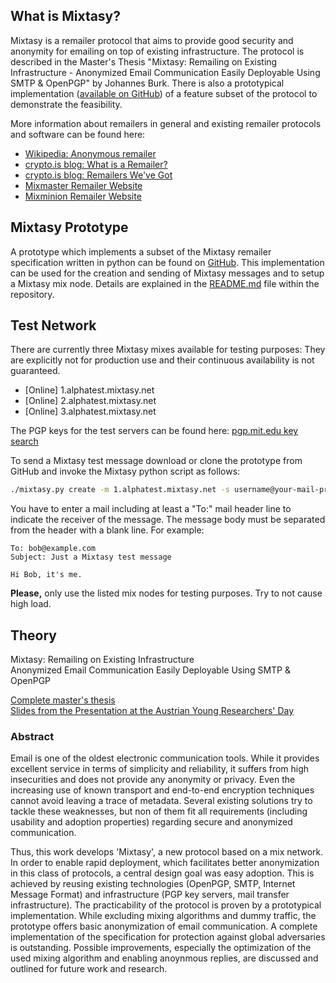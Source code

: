 ## What is Mixtasy?
Mixtasy is a remailer protocol that aims to provide good security and anonymity for emailing on top of existing infrastructure.
The protocol is described in the Master's Thesis "Mixtasy: Remailing on Existing Infrastructure - Anonymized Email Communication Easily Deployable Using SMTP & OpenPGP" by Johannes Burk.
There is also a prototypical implementation ([available on GitHub](https://github.com/jojoob/mixtasy/)) of a feature subset of the protocol to demonstrate the feasibility.

More information about remailers in general and existing remailer protocols and software can be found here:

* [Wikipedia: Anonymous remailer](https://en.wikipedia.org/wiki/Anonymous_remailer)
* [crypto.is blog: What is a Remailer?](https://crypto.is/blog/what_is_a_remailer)
* [crypto.is blog: Remailers We've Got](https://crypto.is/blog/remailers_weve_got)
* [Mixmaster Remailer Website](http://mixmaster.sourceforge.net/)
* [Mixminion Remailer Website](http://mixminion.net/)

## Mixtasy Prototype
A prototype which implements a subset of the Mixtasy remailer specification written in python can be found on [GitHub](https://github.com/jojoob/mixtasy/).
This implementation can be used for the creation and sending of Mixtasy messages and to setup a Mixtasy mix node.
Details are explained in the [README.md](https://github.com/jojoob/mixtasy/blob/master/README.md) file within the repository.

## Test Network
There are currently three Mixtasy mixes available for testing purposes:
They are explicitly not for production use and their continuous availability is not guaranteed.

* [Online] 1.alphatest.mixtasy.net
* [Online] 2.alphatest.mixtasy.net
* [Online] 3.alphatest.mixtasy.net

The PGP keys for the test servers can be found here: [pgp.mit.edu key search](http://pgp.mit.edu/pks/lookup?search=alphatest.mixtasy.net)

To send a Mixtasy test message download or clone the prototype from GitHub and invoke the Mixtasy python script as follows:
```sh
./mixtasy.py create -m 1.alphatest.mixtasy.net -s username@your-mail-provider.com
```
You have to enter a mail including at least a "To:" mail header line to indicate the receiver of the message. The message body must be separated from the header with a blank line.
For example:
```
To: bob@example.com
Subject: Just a Mixtasy test message

Hi Bob, it's me.
```

**Please,** only use the listed mix nodes for testing purposes. Try to not cause high load.

## Theory
Mixtasy: Remailing on Existing Infrastructure  
Anonymized Email Communication Easily Deployable Using SMTP & OpenPGP

[Complete master's thesis](res/Mixtasy-Masters_Thesis-Johannes_Burk.pdf)  
[Slides from the Presentation at the Austrian Young Researchers' Day](res/Mixtasy-YRD_2016-Presentation.pdf)

### Abstract
Email is one of the oldest electronic communication tools.
While it provides excellent service in terms of simplicity and reliability, it suffers from high insecurities and does not provide any anonymity or privacy.
Even the increasing use of known transport and end-to-end encryption techniques cannot avoid leaving a trace of metadata.
Several existing solutions try to tackle these weaknesses, but non of them fit all requirements (including usability and adoption properties) regarding secure and anonymized communication.

Thus, this work develops 'Mixtasy', a new protocol based on a mix network.
In order to enable rapid deployment, which facilitates better anonymization in this class of protocols, a central design goal was easy adoption.
This is achieved by reusing existing technologies (OpenPGP, SMTP, Internet Message Format) and infrastructure (PGP key servers, mail transfer infrastructure).
The practicability of the protocol is proven by a prototypical implementation.
While excluding mixing algorithms and dummy traffic, the prototype offers basic anonymization of email communication.
A complete implementation of the specification for protection against global adversaries is outstanding.
Possible improvements, especially the optimization of the used mixing algorithm and enabling anoynmous replies, are discussed and outlined for future work and research.
